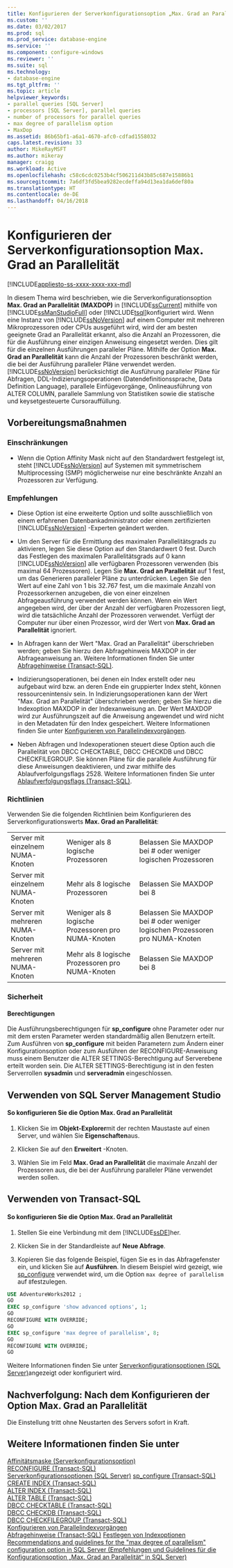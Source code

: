 ```yaml
---
title: Konfigurieren der Serverkonfigurationsoption „Max. Grad an Parallelität“ | Microsoft-Dokumentation
ms.custom: ''
ms.date: 03/02/2017
ms.prod: sql
ms.prod_service: database-engine
ms.service: ''
ms.component: configure-windows
ms.reviewer: ''
ms.suite: sql
ms.technology:
- database-engine
ms.tgt_pltfrm: ''
ms.topic: article
helpviewer_keywords:
- parallel queries [SQL Server]
- processors [SQL Server], parallel queries
- number of processors for parallel queries
- max degree of parallelism option
- MaxDop
ms.assetid: 86b65bf1-a6a1-4670-afc0-cdfad1558032
caps.latest.revision: 33
author: MikeRayMSFT
ms.author: mikeray
manager: craigg
ms.workload: Active
ms.openlocfilehash: c58c6cdc0253b4cf506211d43b85c687e15886b1
ms.sourcegitcommit: 7a6df3fd5bea9282ecdeffa94d13ea1da6def80a
ms.translationtype: HT
ms.contentlocale: de-DE
ms.lasthandoff: 04/16/2018
---
```

# <a name="configure-the-max-degree-of-parallelism-server-configuration-option"></a>Konfigurieren der Serverkonfigurationsoption Max. Grad an Parallelität
[!INCLUDE[appliesto-ss-xxxx-xxxx-xxx-md](../../includes/appliesto-ss-xxxx-xxxx-xxx-md.md)]

  In diesem Thema wird beschrieben, wie die Serverkonfigurationsoption **Max. Grad an Parallelität (MAXDOP)** in [!INCLUDE[ssCurrent](../../includes/sscurrent-md.md)] mithilfe von [!INCLUDE[ssManStudioFull](../../includes/ssmanstudiofull-md.md)] oder [!INCLUDE[tsql](../../includes/tsql-md.md)]konfiguriert wird. Wenn eine Instanz von [!INCLUDE[ssNoVersion](../../includes/ssnoversion-md.md)] auf einem Computer mit mehreren Mikroprozessoren oder CPUs ausgeführt wird, wird der am besten geeignete Grad an Parallelität erkannt, also die Anzahl an Prozessoren, die für die Ausführung einer einzigen Anweisung eingesetzt werden. Dies gilt für die einzelnen Ausführungen paralleler Pläne. Mithilfe der Option **Max. Grad an Parallelität** kann die Anzahl der Prozessoren beschränkt werden, die bei der Ausführung paralleler Pläne verwendet werden. [!INCLUDE[ssNoVersion](../../includes/ssnoversion-md.md)] berücksichtigt die Ausführung paralleler Pläne für Abfragen, DDL-Indizierungsoperationen (Datendefinitionssprache, Data Definition Language), parallele Einfügevorgänge, Onlineausführung von ALTER COLUMN, parallele Sammlung von Statistiken sowie die statische und keysetgesteuerte Cursorauffüllung.

##  <a name="BeforeYouBegin"></a> Vorbereitungsmaßnahmen  
  
###  <a name="Restrictions"></a> Einschränkungen  
  
-   Wenn die Option Affinity Mask nicht auf den Standardwert festgelegt ist, steht [!INCLUDE[ssNoVersion](../../includes/ssnoversion-md.md)] auf Systemen mit symmetrischem Multiprocessing (SMP) möglicherweise nur eine beschränkte Anzahl an Prozessoren zur Verfügung.  
  
###  <a name="Recommendations"></a> Empfehlungen  
  
-   Diese Option ist eine erweiterte Option und sollte ausschließlich von einem erfahrenen Datenbankadministrator oder einem zertifizierten [!INCLUDE[ssNoVersion](../../includes/ssnoversion-md.md)] -Experten geändert werden.  
  
-   Um den Server für die Ermittlung des maximalen Parallelitätsgrads zu aktivieren, legen Sie diese Option auf den Standardwert 0 fest. Durch das Festlegen des maximalen Parallelitätsgrads auf 0 kann [!INCLUDE[ssNoVersion](../../includes/ssnoversion-md.md)] alle verfügbaren Prozessoren verwenden (bis maximal 64 Prozessoren). Legen Sie **Max. Grad an Parallelität** auf 1 fest, um das Generieren paralleler Pläne zu unterdrücken. Legen Sie den Wert auf eine Zahl von 1 bis 32.767 fest, um die maximale Anzahl von Prozessorkernen anzugeben, die von einer einzelnen Abfrageausführung verwendet werden können. Wenn ein Wert angegeben wird, der über der Anzahl der verfügbaren Prozessoren liegt, wird die tatsächliche Anzahl der Prozessoren verwendet. Verfügt der Computer nur über einen Prozessor, wird der Wert von **Max. Grad an Parallelität** ignoriert.  
  
-   In Abfragen kann der Wert "Max. Grad an Parallelität" überschrieben werden; geben Sie hierzu den Abfragehinweis MAXDOP in der Abfrageanweisung an. Weitere Informationen finden Sie unter [Abfragehinweise &#40;Transact-SQL&#41;](../../t-sql/queries/hints-transact-sql-query.md).  
  
-   Indizierungsoperationen, bei denen ein Index erstellt oder neu aufgebaut wird bzw. an deren Ende ein gruppierter Index steht, können ressourcenintensiv sein. In Indizierungsoperationen kann der Wert "Max. Grad an Parallelität" überschrieben werden; geben Sie hierzu die Indexoption MAXDOP in der Indexanweisung an. Der Wert MAXDOP wird zur Ausführungszeit auf die Anweisung angewendet und wird nicht in den Metadaten für den Index gespeichert. Weitere Informationen finden Sie unter [Konfigurieren von Parallelindexvorgängen](../../relational-databases/indexes/configure-parallel-index-operations.md).  
  
-   Neben Abfragen und Indexoperationen steuert diese Option auch die Parallelität von DBCC CHECKTABLE, DBCC CHECKDB und DBCC CHECKFILEGROUP. Sie können Pläne für die parallele Ausführung für diese Anweisungen deaktivieren, und zwar mithilfe des Ablaufverfolgungsflags 2528. Weitere Informationen finden Sie unter [Ablaufverfolgungsflags &#40;Transact-SQL&#41;](../../t-sql/database-console-commands/dbcc-traceon-trace-flags-transact-sql.md).

###  <a name="Guidelines"></a> Richtlinien  
Verwenden Sie die folgenden Richtlinien beim Konfigurieren des Serverkonfigurationswerts **Max. Grad an Parallelität**:

||||
|----------------|-----------------|-----------------|
|Server mit einzelnem NUMA-Knoten|Weniger als 8 logische Prozessoren|Belassen Sie MAXDOP bei # oder weniger logischen Prozessoren|
|Server mit einzelnem NUMA-Knoten|Mehr als 8 logische Prozessoren|Belassen Sie MAXDOP bei 8|
|Server mit mehreren NUMA-Knoten|Weniger als 8 logische Prozessoren pro NUMA-Knoten|Belassen Sie MAXDOP bei # oder weniger logischen Prozessoren pro NUMA-Knoten|
|Server mit mehreren NUMA-Knoten|Mehr als 8 logische Prozessoren pro NUMA-Knoten|Belassen Sie MAXDOP bei 8|
  
###  <a name="Security"></a> Sicherheit  
  
####  <a name="Permissions"></a> Berechtigungen  
 Die Ausführungsberechtigungen für **sp_configure** ohne Parameter oder nur mit dem ersten Parameter werden standardmäßig allen Benutzern erteilt. Zum Ausführen von **sp_configure** mit beiden Parametern zum Ändern einer Konfigurationsoption oder zum Ausführen der RECONFIGURE-Anweisung muss einem Benutzer die ALTER SETTINGS-Berechtigung auf Serverebene erteilt worden sein. Die ALTER SETTINGS-Berechtigung ist in den festen Serverrollen **sysadmin** und **serveradmin** eingeschlossen.  
  
##  <a name="SSMSProcedure"></a> Verwenden von SQL Server Management Studio  
  
#### <a name="to-configure-the-max-degree-of-parallelism-option"></a>So konfigurieren Sie die Option Max. Grad an Parallelität  
  
1.  Klicken Sie im **Objekt-Explorer**mit der rechten Maustaste auf einen Server, und wählen Sie **Eigenschaften**aus.  
  
2.  Klicken Sie auf den **Erweitert** -Knoten.  
  
3.  Wählen Sie im Feld **Max. Grad an Parallelität** die maximale Anzahl der Prozessoren aus, die bei der Ausführung paralleler Pläne verwendet werden sollen.  
  
##  <a name="TsqlProcedure"></a> Verwenden von Transact-SQL  
  
#### <a name="to-configure-the-max-degree-of-parallelism-option"></a>So konfigurieren Sie die Option Max. Grad an Parallelität  
  
1.  Stellen Sie eine Verbindung mit dem [!INCLUDE[ssDE](../../includes/ssde-md.md)]her.  
  
2.  Klicken Sie in der Standardleiste auf **Neue Abfrage**.  
  
3.  Kopieren Sie das folgende Beispiel, fügen Sie es in das Abfragefenster ein, und klicken Sie auf **Ausführen**. In diesem Beispiel wird gezeigt, wie [sp_configure](../../relational-databases/system-stored-procedures/sp-configure-transact-sql.md) verwendet wird, um die Option `max degree of parallelism` auf `8`festzulegen.  
  
```sql  
USE AdventureWorks2012 ;  
GO   
EXEC sp_configure 'show advanced options', 1;  
GO  
RECONFIGURE WITH OVERRIDE;  
GO  
EXEC sp_configure 'max degree of parallelism', 8;  
GO  
RECONFIGURE WITH OVERRIDE;  
GO  
```  
  
 Weitere Informationen finden Sie unter [Serverkonfigurationsoptionen &#40;SQL Server&#41;](../../database-engine/configure-windows/server-configuration-options-sql-server.md)angezeigt oder konfiguriert wird.  
  
##  <a name="FollowUp"></a> Nachverfolgung: Nach dem Konfigurieren der Option Max. Grad an Parallelität  
 Die Einstellung tritt ohne Neustarten des Servers sofort in Kraft.  
  
## <a name="see-also"></a>Weitere Informationen finden Sie unter  
 [Affinitätsmaske (Serverkonfigurationsoption)](../../database-engine/configure-windows/affinity-mask-server-configuration-option.md)   
 [RECONFIGURE &#40;Transact-SQL&#41;](../../t-sql/language-elements/reconfigure-transact-sql.md)   
 [Serverkonfigurationsoptionen (SQL Server)](../../database-engine/configure-windows/server-configuration-options-sql-server.md) [sp_configure (Transact-SQL)](../../relational-databases/system-stored-procedures/sp-configure-transact-sql.md)   
 [CREATE INDEX &#40;Transact-SQL&#41;](../../t-sql/statements/create-index-transact-sql.md)   
 [ALTER INDEX &#40;Transact-SQL&#41;](../../t-sql/statements/alter-index-transact-sql.md)   
 [ALTER TABLE &#40;Transact-SQL&#41;](../../t-sql/statements/alter-table-transact-sql.md)   
 [DBCC CHECKTABLE (Transact-SQL)](../../t-sql/database-console-commands/dbcc-checktable-transact-sql.md)   
 [DBCC CHECKDB (Transact-SQL)](../../t-sql/database-console-commands/dbcc-checkdb-transact-sql.md)   
 [DBCC CHECKFILEGROUP (Transact-SQL)](../../t-sql/database-console-commands/dbcc-checkfilegroup-transact-sql.md)   
 [Konfigurieren von Parallelindexvorgängen](../../relational-databases/indexes/configure-parallel-index-operations.md)   
 [Abfragehinweise (Transact-SQL)](../../t-sql/queries/hints-transact-sql-query.md) [Festlegen von Indexoptionen](../../relational-databases/indexes/set-index-options.md)  
 [Recommendations and guidelines for the "max degree of parallelism" configuration option in SQL Server (Empfehlungen und Guidelines für die Konfigurationsoption „Max. Grad an Parallelität“ in SQL Server)](http://support.microsoft.com/help/2806535)
  
  
